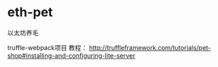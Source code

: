 # eth-pet
以太坊养毛

truffle-webpack项目
教程： http://truffleframework.com/tutorials/pet-shop#installing-and-configuring-lite-server
